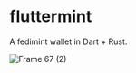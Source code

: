 # fluttermint

A fedimint wallet in Dart + Rust.

![Frame 67 (2)](https://user-images.githubusercontent.com/543668/172901667-df3eb020-db13-40b1-8aa5-8041a9782e5a.png)
